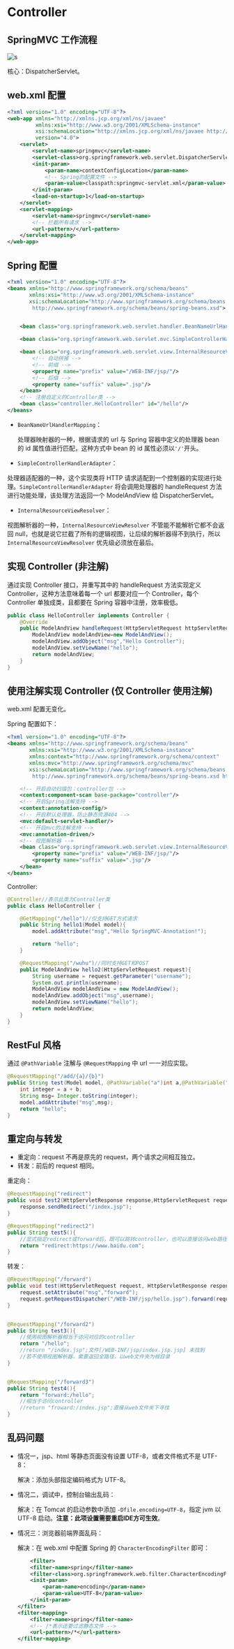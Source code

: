 # Controller

## SpringMVC 工作流程

![s](./images/SpringMVC工作流程.png)

核心：DispatcherServlet。

## web.xml 配置

```xml
<?xml version="1.0" encoding="UTF-8"?>
<web-app xmlns="http://xmlns.jcp.org/xml/ns/javaee"
         xmlns:xsi="http://www.w3.org/2001/XMLSchema-instance"
         xsi:schemaLocation="http://xmlns.jcp.org/xml/ns/javaee http://xmlns.jcp.org/xml/ns/javaee/web-app_4_0.xsd"
         version="4.0">
    <servlet>
        <servlet-name>springmvc</servlet-name>
        <servlet-class>org.springframework.web.servlet.DispatcherServlet</servlet-class>
        <init-param>
            <param-name>contextConfigLocation</param-name>
            <!-- Spring的配置文件 -->
            <param-value>classpath:springmvc-servlet.xml</param-value>
        </init-param>
        <load-on-startup>1</load-on-startup>
    </servlet>
    <servlet-mapping>
        <servlet-name>springmvc</servlet-name>
        <!-- 拦截所有请求 -->
        <url-pattern>/</url-pattern>
    </servlet-mapping>
</web-app>
```

## Spring 配置

```xml
<?xml version="1.0" encoding="UTF-8"?>
<beans xmlns="http://www.springframework.org/schema/beans"
       xmlns:xsi="http://www.w3.org/2001/XMLSchema-instance"
       xsi:schemaLocation="http://www.springframework.org/schema/beans
        http://www.springframework.org/schema/beans/spring-beans.xsd">


    <bean class="org.springframework.web.servlet.handler.BeanNameUrlHandlerMapping"/>

    <bean class="org.springframework.web.servlet.mvc.SimpleControllerHandlerAdapter"/>

    <bean class="org.springframework.web.servlet.view.InternalResourceViewResolver">
        <!-- 自动拼接 -->
        <!-- 前缀 -->
        <property name="prefix" value="/WEB-INF/jsp/"/>
        <!-- 后缀 -->
        <property name="suffix" value=".jsp"/>
    </bean>
    <!-- 注册自定义的Controller类 -->
    <bean class="controller.HelloController" id="/hello"/>
</beans>
```

- `BeanNameUrlHandlerMapping`：

  处理器映射器的一种，根据请求的 url 与 Spring 容器中定义的处理器 bean 的 id 属性值进行匹配，这种方式中 bean 的 id 属性必须以`'/'`开头。

- `SimpleControllerHandlerAdapter`：

处理器适配器的一种，这个实现类将 HTTP 请求适配到一个控制器的实现进行处理。`SimpleControllerHandlerAdapter` 将会调用处理器的 handleRequest 方法进行功能处理，该处理方法返回一个 ModelAndView 给 DispatcherServlet。

- `InternalResourceViewResolver`：

视图解析器的一种，`InternalResourceViewResolver` 不管能不能解析它都不会返回 null，也就是说它拦截了所有的逻辑视图，让后续的解析器得不到执行，所以 `InternalResourceViewResolver` 优先级必须放在最后。

## 实现 Controller (非注解)

通过实现 Controller 接口，并重写其中的 handleRequest 方法实现定义 Controller，这种方法意味着每一个 url 都要对应一个 Controller，每个 Controller 单独成类，且都要在 Spring 容器中注册，效率极低。

```java
public class HelloController implements Controller {
    @Override
    public ModelAndView handleRequest(HttpServletRequest httpServletRequest, HttpServletResponse httpServletResponse) throws Exception {
        ModelAndView modelAndView=new ModelAndView();
        modelAndView.addObject("msg","Hello Controller");
        modelAndView.setViewName("hello");
        return modelAndView;
    }
}
```

## 使用注解实现 Controller (仅 Controller 使用注解)

web.xml 配置无变化。

Spring 配置如下：

```xml
<?xml version="1.0" encoding="UTF-8"?>
<beans xmlns="http://www.springframework.org/schema/beans"
       xmlns:xsi="http://www.w3.org/2001/XMLSchema-instance"
       xmlns:context="http://www.springframework.org/schema/context"
       xmlns:mvc="http://www.springframework.org/schema/mvc"
       xsi:schemaLocation="http://www.springframework.org/schema/beans
        http://www.springframework.org/schema/beans/spring-beans.xsd http://www.springframework.org/schema/context https://www.springframework.org/schema/context/spring-context.xsd http://www.springframework.org/schema/mvc https://www.springframework.org/schema/mvc/spring-mvc.xsd">

    <!-- 开启自动扫描包：controller包 -->
    <context:component-scan base-package="controller"/>
    <!-- 开启Spring注解支持 -->
    <context:annotation-config/>
    <!-- 开启默认处理器，防止静态资源404 -->
    <mvc:default-servlet-handler/>
    <!-- 开启mvc的注解支持 -->
    <mvc:annotation-driven/>
    <!-- 视图解析器 -->
    <bean class="org.springframework.web.servlet.view.InternalResourceViewResolver" id="internalResourceViewResolver">
        <property name="prefix" value="/WEB-INF/jsp/"/>
        <property name="suffix" value=".jsp"/>
    </bean>
</beans>
```

Controller:

```java
@Controller//表示此类为Controller类
public class HelloController {

    @GetMapping("/hello")//仅支持GET方式请求
    public String hello1(Model model){
        model.addAttribute("msg","Hello SpringMVC-Annotation!");

        return "hello";
    }

    @RequestMapping("/wuhu")//同时支持GET和POST
    public ModelAndView hello2(HttpServletRequest request){
        String username = request.getParameter("username");
        System.out.println(username);
        ModelAndView modelAndView = new ModelAndView();
        modelAndView.addObject("msg",username);
        modelAndView.setViewName("hello");
        return modelAndView;
    }
}
```

## RestFul 风格

通过 `@PathVariable` 注解与 `@RequestMapping` 中 url 一一对应实现。

```java
@RequestMapping("/add/{a}/{b}")
public String test(Model model, @PathVariable("a")int a,@PathVariable("b") int b){
    int integer = a + b;
    String msg= Integer.toString(integer);
    model.addAttribute("msg",msg);
    return "hello";
}
```

## 重定向与转发

- 重定向：request 不再是原先的 request，两个请求之间相互独立。
- 转发：前后的 request 相同。

重定向：

```java
@RequestMapping("redirect")
public void test2(HttpServletResponse response,HttpServletRequest request) throws IOException {
    response.sendRedirect("/index.jsp");
}

@RequestMapping("redirect2")
public String test5(){
    //显式指定redirect或forward后，既可以跳转controller，也可以直接访问web路径下的静态资源
    return "redirect:https://www.baidu.com";
}
```

转发：

```java
@RequestMapping("/forward")
public void test(HttpServletRequest request, HttpServletResponse response) throws ServletException, IOException {
    request.setAttribute("msg","forward");
    request.getRequestDispatcher("/WEB-INF/jsp/hello.jsp").forward(request,response);
}


@RequestMapping("/forward2")
public String test3(){
    //使用视图解析器相当于访问对应的controller
    return "/hello";
    //return "/index.jsp";文件[/WEB-INF/jsp/index.jsp.jsp] 未找到
    //若不使用视图解析器，需要返回全路径，以web文件夹为根目录
}


@RequestMapping("/forward3")
public String test4(){
    return "forward:/hello";
    //相当于访问controller
    //return "froward:/index.jsp";直接从web文件夹下寻找
}
```

## 乱码问题

- 情况一，jsp、html 等静态页面没有设置 UTF-8，或者文件格式不是 UTF-8：

  解决：添加头部指定编码格式为 UTF-8。

- 情况二，调试中，控制台输出乱码：

  解决：在 Tomcat 的启动参数中添加 `-Dfile.encoding=UTF-8`，指定 jvm 以 UTF-8 启动。**注意：此项设置需要重启IDE方可生效**。

- 情况三：浏览器前端界面乱码：

  解决：在 web.xml 中配置 Spring 的 `CharacterEncodingFilter` 即可：

  ```xml
      <filter>
      <filter-name>spring</filter-name>
      <filter-class>org.springframework.web.filter.CharacterEncodingFilter</filter-class>
      <init-param>
          <param-name>encoding</param-name>
          <param-value>UTF-8</param-value>
      </init-param>
  </filter>
  <filter-mapping>
      <filter-name>spring</filter-name>
      <!-- /*表示还要过滤静态文件 -->
      <url-pattern>/*</url-pattern>
  </filter-mapping>
  ```
